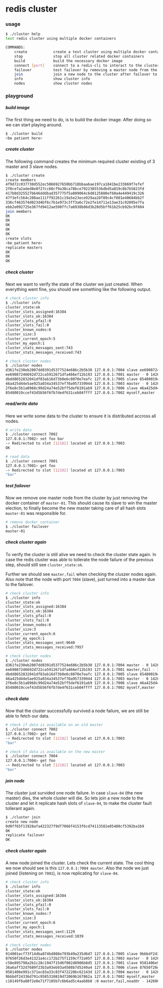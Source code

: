 # redis cluster

### usage
```bash
$ ./cluster help
test redis cluster using multiple docker containers

COMMANDS:
    create            create a test cluster using multiple docker containers
    stop              stop all cluster related docker containers
    build             build the necessary docker image
    connect [port]    connect to a redis-cli to interact to the cluster
    failover          test failover by removing a master node from the cluster
    join              join a new node to the cluster after failover to replicate
    info              show cluster info
    nodes             show cluster nodes
```

### playground

##### build image

The first thing we need to do, is to build the docker image. After doing so we can start playing around.

```bash
$ ./cluster build
<be patient here>
```

##### create cluster

The following command creates the minimum required cluster existing of 3 master
and 3 slave nodes.

```bash
$ ./cluster create
create members
4f9d72c037730d552ec5066927650bb718bbaa6ae197ca1841be233869f7efef
2f0ce7a2aded8e8f27cc60cf9a38ca78bce792238553bdbd5a819c8b7b5823fd
417b0d325527b646dddbad357775f5a809064c6d0125880ef60a4e449419c326
47f3efc564c208ae111ff92261c19a5e23ece929aa28f89c4cf801e40684bb2f
336cf463574d023d4bf6c7b1e973c3ff3a6c72e2fe14711e13ae31c92095e7fa
ebb2e092725e367fd9412ae598ffc7a6938b86d3b28d5bff61b25cb92bc9f604
join members
OK
OK
OK
OK
OK
create slots
<be patient here>
replicate masters
OK
OK
OK
```

##### check cluster

Next we want to verify the state of the cluster we just created. When everything
went fine, you should see something like the following output.

```bash
# check cluster info
$ ./cluster info
cluster_state:ok
cluster_slots_assigned:16384
cluster_slots_ok:16384
cluster_slots_pfail:0
cluster_slots_fail:0
cluster_known_nodes:6
cluster_size:3
cluster_current_epoch:5
cluster_my_epoch:1
cluster_stats_messages_sent:743
cluster_stats_messages_received:743

# check cluster nodes
$ ./cluster nodes
d361fe230eb2007dd8391d5377524e686c2b5b30 127.0.0.1:7004 slave ee69087246692d722ca5912671dfa466ef12b193 0 1426000827737 5 connected
ee69087246692d722ca5912671dfa466ef12b193 127.0.0.1:7001 master - 0 1426000828244 0 connected 0-5500
dbdd8652832041df83ab16d73b0e6c8070e7eafc 127.0.0.1:7005 slave 85480019ccef43d5b56f6fb7de4f631ceb04ffff 0 1426000828244 2 connected
46a425d44e5ae925a034a34537ef70a957339944 127.0.0.1:7003 master - 0 1426000826722 3 connected 11001-16383
2f6e8c5b1a0968c99d24a74e52bff5def6191ab9 127.0.0.1:7006 slave 46a425d44e5ae925a034a34537ef70a957339944 0 1426000827737 4 connected
85480019ccef43d5b56f6fb7de4f631ceb04ffff 127.0.0.1:7002 myself,master - 0 0 1 connected 5501-11000
```

##### read/write data

Here we write some data to the cluster to ensure it is distributed accross all
nodes.

```bash
# write data
$ ./cluster connect 7002
127.0.0.1:7002> set foo bar
-> Redirected to slot [12182] located at 127.0.0.1:7003
OK

# read data
$ ./cluster connect 7001
127.0.0.1:7001> get foo
-> Redirected to slot [12182] located at 127.0.0.1:7003
"bar"
```

##### test failover

Now we remove one master node from the cluster by just removing the docker
container of `master-01`. This should cause its slave to win the master
election, to finally become the new master taking care of all hash slots
`master-01` was responsible for.

```bash
# remove docker container
$ ./cluster failover
master-01
```

##### check cluster again

To verify the cluster is still alive we need to check the cluster state again.
In case the redis cluster was able to tollerate the node failure of the
previous step, should still see `cluster_state:ok`.

Further we should see `master,fail` when checking the cluszer nodes again. Also
note that the node with port `7004` (slave), just turned into a master due to
the failover.

```bash
# check cluster info
$ ./cluster info
cluster_state:ok
cluster_slots_assigned:16384
cluster_slots_ok:16384
cluster_slots_pfail:0
cluster_slots_fail:0
cluster_known_nodes:6
cluster_size:3
cluster_current_epoch:6
cluster_my_epoch:1
cluster_stats_messages_sent:9640
cluster_stats_messages_received:7957

# check cluster nodes
$ ./cluster nodes
d361fe230eb2007dd8391d5377524e686c2b5b30 127.0.0.1:7004 master - 0 1426004359298 6 connected 0-5500
ee69087246692d722ca5912671dfa466ef12b193 127.0.0.1:7001 master,fail - 1426004184553 1426004182119 0 disconnected
dbdd8652832041df83ab16d73b0e6c8070e7eafc 127.0.0.1:7005 slave 85480019ccef43d5b56f6fb7de4f631ceb04ffff 0 1426004357778 2 connected
46a425d44e5ae925a034a34537ef70a957339944 127.0.0.1:7003 master - 0 1426004358282 3 connected 11001-16383
2f6e8c5b1a0968c99d24a74e52bff5def6191ab9 127.0.0.1:7006 slave 46a425d44e5ae925a034a34537ef70a957339944 0 1426004359298 4 connected
85480019ccef43d5b56f6fb7de4f631ceb04ffff 127.0.0.1:7002 myself,master - 0 0 1 connected 5501-11000
```

##### check data

Now that the cluster successfully survived a node failure, we are still be able
to fetch our data.

```bash
# check if data is available on an old master
$ ./cluster connect 7002
127.0.0.1:7002> get foo
-> Redirected to slot [12182] located at 127.0.0.1:7003
"bar"

# check if data is available on the new master
$ ./cluster connect 7004
127.0.0.1:7004> get foo
-> Redirected to slot [12182] located at 127.0.0.1:7003
"bar"
```

##### join node

The cluster just survided one node failure. In case `slave-04` (the new master)
dies, the whole cluster will die. So lets join a new node to the cluster and
let it replicate hash slots of `slave-04`, to make the cluster fault tollerant
again.

```bash
$ ./cluster join
create new node
0d0ff65f11928afa422327f9df7066f4153f6cd74113582e05480cf5392ba1b9
OK
replicate failover
OK
```

##### check cluster again

A new node joined the cluster. Lets check the current state. The cool thing we
now should see is this `127.0.0.1:7004 master`. Also the node we just joined
(listening on `7001`), is now replicating for `slave-04`.

```bash
# check cluster info
$ ./cluster info
cluster_state:ok
cluster_slots_assigned:16384
cluster_slots_ok:16384
cluster_slots_pfail:0
cluster_slots_fail:0
cluster_known_nodes:7
cluster_size:3
cluster_current_epoch:6
cluster_my_epoch:1
cluster_stats_messages_sent:1129
cluster_stats_messages_received:1039

# check cluster nodes
$ ./cluster nodes
914001ecf73f14dba874bd808e793b49a235d6d7 127.0.0.1:7005 slave 9bbbdf24336d791c9585310819d72069b167862a 0 1426005061513 3 connected
87650f26d3e41321a4cc172b275f1159cf72a95f 127.0.0.1:7003 master - 0 1426005062018 4 connected 11001-16383
c58e895798a2b1c28c1947f15d6f002d8906b8d5 127.0.0.1:7001 slave 9581406e991c371ec83a33c83f472220bc62143d 0 1426005061005 6 connected
36a6aff32d7689f23b3a93eb93a4508b7d5249a4 127.0.0.1:7006 slave 87650f26d3e41321a4cc172b275f1159cf72a95f 0 1426005059996 5 connected
9581406e991c371ec83a33c83f472220bc62143d 127.0.0.1:7004 master - 0 1426005062018 6 connected 0-5500
9bbbdf24336d791c9585310819d72069b167862a 127.0.0.1:7002 myself,master - 0 0 1 connected 5501-11000
c18149f6a88f2e0e71f7105b7c6b6ad5c4aab8b8 :0 master,fail,noaddr - 1426004903123 1426004902113 0 disconnected
```
